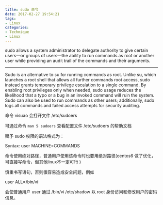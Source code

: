 ```yaml
---
title: sudo 命令
date: 2017-02-27 19:54:21
tags:
- Linux
categories:
- Technique
- Linux
---
```

sudo allows a system administrator to delegate authority to give certain users—or groups of users—the ability to run commands as root or another user while providing an audit trail of the commands and their arguments.

<!--more-->

---

Sudo is an alternative to su for running commands as root. Unlike su, which launches a root shell that allows all further commands root access, sudo instead grants temporary privilege escalation to a single command. By enabling root privileges only when needed, sudo usage reduces the likelihood that a typo or a bug in an invoked command will ruin the system.
Sudo can also be used to run commands as other users; additionally, sudo logs all commands and failed access attempts for security auditing.

命令 visuao 会打开文件 /etc/sudoers

可通过命令 ```man 5 sudoers``` 查看配置文件 /etc/sudoers 的帮助文档

赋予 sudo 权限的语法格式为：

Syntax:
      user    MACHINE=COMMANDS

命令使用绝对路径，普通用户使用该命令时也要用绝对路径(centos6 做了优化，可直接写命令，但其他linux不一定可行 )

慎重书写语句，否则很容易造成安全问题，例如

user  ALL=/bin/vi

会使普通用户 user 通过 /bin/vi /etc/shadow 以 root 身份访问和修改用户的密码信息。
